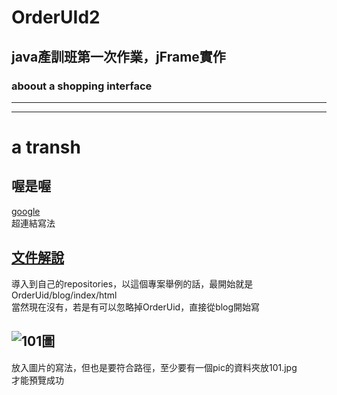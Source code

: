 # OrderUId2
## java產訓班第一次作業，jFrame實作
### aboout a shopping interface

<hr>



<hr>

# a transh<br>
## 喔是喔<br>

[google](http://www.google.com) <br>
超連結寫法<br>

## [文件解說](blog/index.html) <br>
導入到自己的repositories，以這個專案舉例的話，最開始就是OrderUid/blog/index/html<br>
當然現在沒有，若是有可以忽略掉OrderUid，直接從blog開始寫<br>

## ![101圖](pic/101.jpg) <br>
放入圖片的寫法，但也是要符合路徑，至少要有一個pic的資料夾放101.jpg<br>
才能預覽成功<br>




